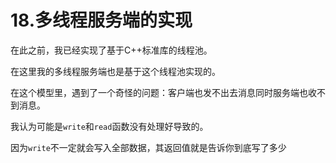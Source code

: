 # 18.多线程服务端的实现

在此之前，我已经实现了基于C++标准库的线程池。

在这里我的多线程服务端也是基于这个线程池实现的。

在这个模型里，遇到了一个奇怪的问题：客户端也发不出去消息同时服务端也收不到消息。

我认为可能是`write`和`read`函数没有处理好导致的。

因为`write`不一定就会写入全部数据，其返回值就是告诉你到底写了多少

